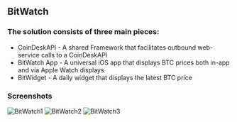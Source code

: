 ## BitWatch

### The solution consists of three main pieces:
- CoinDeskAPI - A shared Framework that facilitates outbound web-service calls to a CoinDeskAPI
- BitWatch App - A universal iOS app that displays BTC prices both in-app and via Apple Watch displays
- BitWidget - A daily widget that displays the latest BTC price

### Screenshots
![BitWatch1](https://user-images.githubusercontent.com/6075332/110270052-fce8cc80-7f92-11eb-9472-efc164cd91d8.png)
![BitWatch2](https://user-images.githubusercontent.com/6075332/110270055-feb29000-7f92-11eb-9182-cc3c7d10f118.png)
![BitWatch3](https://user-images.githubusercontent.com/6075332/110270060-0114ea00-7f93-11eb-8335-48081ca71be4.png)
